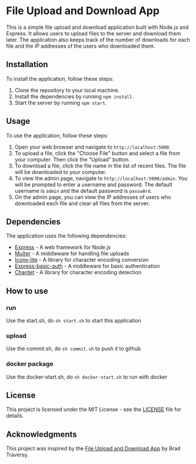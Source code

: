 # File Upload and Download App

This is a simple file upload and download application built with Node.js and Express. It allows users to upload files to the server and download them later. The application also keeps track of the number of downloads for each file and the IP addresses of the users who downloaded them.

## Installation

To install the application, follow these steps:

1. Clone the repository to your local machine.
2. Install the dependencies by running `npm install`.
3. Start the server by running `npm start`.

## Usage

To use the application, follow these steps:

1. Open your web browser and navigate to `http://localhost:5000`.
2. To upload a file, click the "Choose File" button and select a file from your computer. Then click the "Upload" button.
3. To download a file, click the file name in the list of recent files. The file will be downloaded to your computer.
4. To view the admin page, navigate to `http://localhost:5000/admin`. You will be prompted to enter a username and password. The default username is `admin` and the default password is `passw0rd`.
5. On the admin page, you can view the IP addresses of users who downloaded each file and clear all files from the server.

## Dependencies

The application uses the following dependencies:

- [Express](https://expressjs.com/) - A web framework for Node.js
- [Multer](https://github.com/expressjs/multer) - A middleware for handling file uploads
- [Iconv-lite](https://github.com/ashtuchkin/iconv-lite) - A library for character encoding conversion
- [Express-basic-auth](https://github.com/LionC/express-basic-auth) - A middleware for basic authentication
- [Chardet](https://github.com/runk/node-chardet) - A library for character encoding detection

## How to use

### run
Use the start.sh, do `sh start.sh` to start this application

### upload 
Use the commit.sh, do `sh commit.sh` to push it to github

### docker package
Use the docker-start.sh, do `sh docker-start.sh` to run with docker

## License

This project is licensed under the MIT License - see the [LICENSE](LICENSE) file for details.

## Acknowledgments

This project was inspired by the [File Upload and Download App](https://github.com/bradtraversy/node_file_uploader) by Brad Traversy.